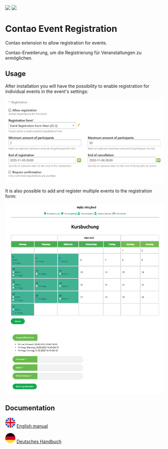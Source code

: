 [![](https://img.shields.io/packagist/v/inspiredminds/contao-event-registration.svg)](https://packagist.org/packages/inspiredminds/contao-event-registration)
[![](https://img.shields.io/packagist/dt/inspiredminds/contao-event-registration.svg)](https://packagist.org/packages/inspiredminds/contao-event-registration)

# Contao Event Registration

Contao extension to allow registration for events.

Contao-Erweiterung, um die Registrierung für Veranstaltungen zu ermöglichen.

## Usage

After installation you will have the possibility to enable registration for individual events in the event's settings:

![Event settings](en/img/event-settings.png)

It is also possible to add and register multiple events to the registration form:

![Multi registration](de/img/kalender-und-buchungsformular.png)

## Documentation

![EN](en/img/en.png) [English manual](en/README.md)

![DE](de/img/de.png) [Deutsches Handbuch](de/README.md)
